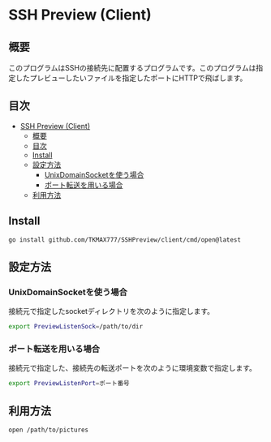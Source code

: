 # SSH Preview (Client)
## 概要
このプログラムはSSHの接続先に配置するプログラムです。このプログラムは指定したプレビューしたいファイルを指定したポートにHTTPで飛ばします。

## 目次
<!-- TOC -->

- [SSH Preview (Client)](#ssh-preview-client)
    - [概要](#概要)
    - [目次](#目次)
    - [Install](#install)
    - [設定方法](#設定方法)
        - [UnixDomainSocketを使う場合](#unixdomainsocketを使う場合)
        - [ポート転送を用いる場合](#ポート転送を用いる場合)
    - [利用方法](#利用方法)

<!-- /TOC -->

## Install

```sh
go install github.com/TKMAX777/SSHPreview/client/cmd/open@latest
```

## 設定方法
### UnixDomainSocketを使う場合
接続元で指定したsocketディレクトリを次のように指定します。

```sh
export PreviewListenSock=/path/to/dir
```

### ポート転送を用いる場合
接続元で指定した、接続先の転送ポートを次のように環境変数で指定します。

```sh
export PreviewListenPort=ポート番号
```

## 利用方法

```sh
open /path/to/pictures
```